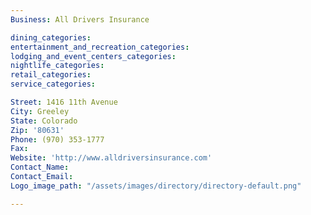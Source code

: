 ```yaml
---
Business: All Drivers Insurance

dining_categories:
entertainment_and_recreation_categories:
lodging_and_event_centers_categories:
nightlife_categories:
retail_categories:
service_categories:

Street: 1416 11th Avenue
City: Greeley
State: Colorado
Zip: '80631'
Phone: (970) 353-1777
Fax:
Website: 'http://www.alldriversinsurance.com'
Contact_Name:
Contact_Email:
Logo_image_path: "/assets/images/directory/directory-default.png"

---
```



